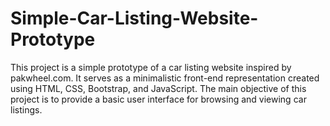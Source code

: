 # Simple-Car-Listing-Website-Prototype
 This project is a simple prototype of a car listing website inspired by pakwheel.com. It serves as a minimalistic front-end representation created using HTML, CSS, Bootstrap, and JavaScript. The main objective of this project is to provide a basic user interface for browsing and viewing car listings.
